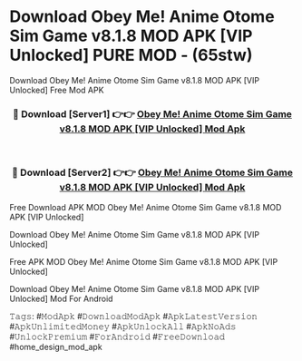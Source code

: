 # Download Obey Me! Anime Otome Sim Game v8.1.8 MOD APK [VIP Unlocked] PURE MOD - (65stw)
Download Obey Me! Anime Otome Sim Game v8.1.8 MOD APK [VIP Unlocked] Free Mod APK

<div align="center">
<h3>🔴 Download [Server1] 👉👉 <a href="https://apk-comot.site?title=Obey_Me!_Anime_Otome_Sim_Game_v8.1.8_MOD_APK_[VIP_Unlocked]">Obey Me! Anime Otome Sim Game v8.1.8 MOD APK [VIP Unlocked] Mod Apk</a></h3><br>

<h3>🔴 Download [Server2] 👉👉 <a href="https://apk-comot.site?title=Obey_Me!_Anime_Otome_Sim_Game_v8.1.8_MOD_APK_[VIP_Unlocked]">Obey Me! Anime Otome Sim Game v8.1.8 MOD APK [VIP Unlocked] Mod Apk</a></h3>
</div>


Free Download APK MOD Obey Me! Anime Otome Sim Game v8.1.8 MOD APK [VIP Unlocked]

Download Obey Me! Anime Otome Sim Game v8.1.8 MOD APK [VIP Unlocked] 

Free APK MOD Obey Me! Anime Otome Sim Game v8.1.8 MOD APK [VIP Unlocked] 

Download Obey Me! Anime Otome Sim Game v8.1.8 MOD APK [VIP Unlocked] Mod For Android

𝚃𝚊𝚐𝚜: #𝙼𝚘𝚍𝙰𝚙𝚔 #𝙳𝚘𝚠𝚗𝚕𝚘𝚊𝚍𝙼𝚘𝚍𝙰𝚙𝚔 #𝙰𝚙𝚔𝙻𝚊𝚝𝚎𝚜𝚝𝚅𝚎𝚛𝚜𝚒𝚘𝚗 #𝙰𝚙𝚔𝚄𝚗𝚕𝚒𝚖𝚒𝚝𝚎𝚍𝙼𝚘𝚗𝚎𝚢 #𝙰𝚙𝚔𝚄𝚗𝚕𝚘𝚌𝚔𝙰𝚕𝚕 #𝙰𝚙𝚔𝙽𝚘𝙰𝚍𝚜 #𝚄𝚗𝚕𝚘𝚌𝚔𝙿𝚛𝚎𝚖𝚒𝚞𝚖 #𝙵𝚘𝚛𝙰𝚗𝚍𝚛𝚘𝚒𝚍 #𝙵𝚛𝚎𝚎𝙳𝚘𝚠𝚗𝚕𝚘𝚊𝚍 #home_design_mod_apk